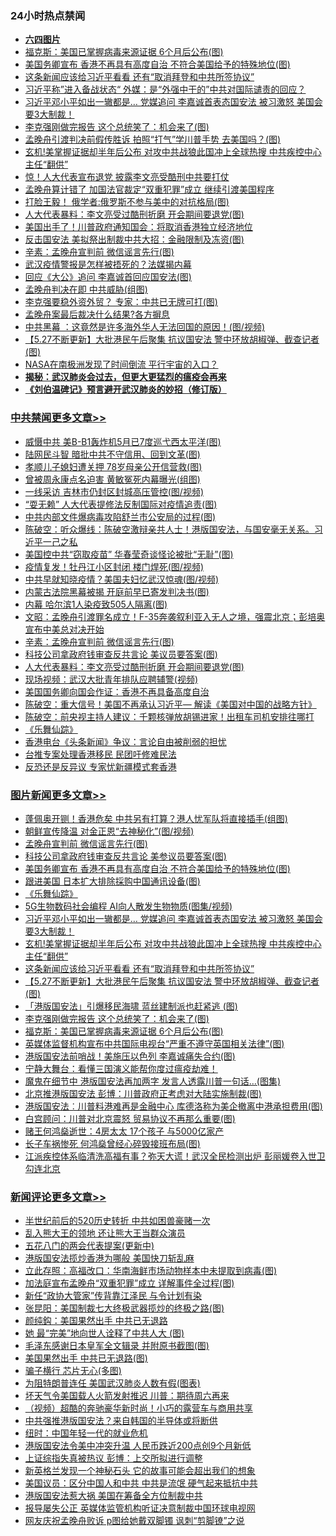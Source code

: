 <div class="catlist">
<h3>24小时热点禁闻</h3>
<ul>
<li><b><a href="64photo" target="_blank">六四图片</a></b></li>
<li><a href="https://github.com/fqnews/bnews/blob/master/topimagenews/20200527/1335144.md">福克斯：美国已掌握病毒来源证据 6个月后公布(图)</a></li>
<li><a href="https://github.com/fqnews/bnews/blob/master/topimagenews/20200528/1335431.md">美国务卿宣布 香港不再具有高度自治 不符合美国给予的特殊地位(图)</a></li>
<li><a href="https://github.com/fqnews/bnews/blob/master/topimagenews/20200527/1335253.md">这条新闻应该给习近平看看 还有“取消拜登和中共所签协议”</a></li>
<li><a href="https://github.com/fqnews/bnews/blob/master/comments/20200527/1335244.md">习近平称”进入备战状态“   外媒：是“外强中干的”中共对国际谴责的回应？</a></li>
<li><a href="https://github.com/fqnews/bnews/blob/master/topimagenews/20200527/1335332.md">习近平邓小平如出一辙都是… 党媒追问 李嘉诚首表态国安法 被习激怒 美国会要3大制裁！</a></li>
<li><a href="https://github.com/fqnews/bnews/blob/master/topimagenews/20200527/1335154.md">李克强刚做完报告 这个总统笑了：机会来了(图)</a></li>
<li><a href="https://github.com/fqnews/bnews/blob/master/cnnews/20200527/1335219.md">孟晚舟引渡判决前假传胜诉 拍照“打气”学川普手势 去美国吗？(图)</a></li>
<li><a href="https://github.com/fqnews/bnews/blob/master/topimagenews/20200527/1335279.md">玄机!美掌握证据却半年后公布 对攻中共战狼此国冲上全球热搜 中共疾控中心主任“翻供”</a></li>
<li><a href="https://github.com/fqnews/bnews/blob/master/comments/20200527/1335309.md">惊！人大代表宣布退党 披露李文亮受酷刑中共要打仗</a></li>
<li><a href="https://github.com/fqnews/bnews/blob/master/comments/20200528/1335456.md">孟晚舟算计错了 加国法官裁定“双重犯罪”成立 继续引渡美国程序</a></li>
<li><a href="https://github.com/fqnews/bnews/blob/master/cbnews/20200527/1335200.md">打脸王毅！ 俄学者:俄罗斯不参与美中的对抗格局(图)</a></li>
<li><a href="https://github.com/fqnews/bnews/blob/master/cbnews/20200528/1335510.md">人大代表暴料：李文亮受过酷刑折磨 开会期间要退党(图)</a></li>
<li><a href="https://github.com/fqnews/bnews/blob/master/comments/20200528/1335426.md">美国出手了！川普政府通知国会：将取消香港独立经济地位</a></li>
<li><a href="https://github.com/fqnews/bnews/blob/master/cbnews/20200527/1335156.md">反击国安法 美拟祭出制裁中共大招：金融限制及冻资(图)</a></li>
<li><a href="https://github.com/fqnews/bnews/blob/master/cbnews/20200528/1335512.md">辛素：孟晚舟宣判前 微信谣言先行(图)</a></li>
<li><a href="https://github.com/fqnews/bnews/blob/master/cbnews/20200527/1335231.md">武汉疫情警报是怎样被捂死的？法媒揭内幕</a></li>
<li><a href="https://github.com/fqnews/bnews/blob/master/cnnews/20200527/1335197.md">回应《大公》追问 李嘉诚首回应国安法(图)</a></li>
<li><a href="https://github.com/fqnews/bnews/blob/master/cbnews/20200527/1335114.md">孟晚舟判决在即 中共威胁(组图)</a></li>
<li><a href="https://github.com/fqnews/bnews/blob/master/cbnews/20200527/1335212.md">李克强要稳外资外贸？ 专家：中共已无牌可打(图)</a></li>
<li><a href="https://github.com/fqnews/bnews/blob/master/headline/20200527/1335239.md">孟晚舟案最后裁决什么结果?各方摒息</a></li>
<li><a href="https://github.com/fqnews/bnews/blob/master/cnnews/20200527/1335081.md">中共黑幕 ：这竟然是许多海外华人无法回国的原因！(图/视频)</a></li>
<li><a href="https://github.com/fqnews/bnews/blob/master/topimagenews/20200527/1335172.md">【5.27不断更新】大批港民午后聚集 抗议国安法 警中环放胡椒弹、截查记者(图)</a></li>
<li><a href="https://github.com/fqnews/bnews/blob/master/cnnews/20200528/1335483.md">NASA在南极洲发现了时间倒流 平行宇宙的入口？</a></li>
<li><b><a href="https://github.com/fqnews/bnews/blob/master/comments/20200211/1275071.md" target="_blank">揭秘：武汉肺炎会过去，但更大更猛烈的瘟疫会再来</a></b></li>
<li><b><a href="https://github.com/fqnews/bnews/blob/master/comments/20200207/1272816.md" target="_blank">《刘伯温碑记》预言避开武汉肺炎的妙招（修订版）</a></b></li>
</ul>
</div>

<div class="catlist">
<h3><a href="https://github.com/fqnews/bnews/blob/master/cbnews/" target="_blank">中共禁闻</a><span><a href="https://github.com/fqnews/bnews/blob/master/cbnews/" target="_blank" rel="nofollow">更多文章>></a></span></h3>
<ul>
<li><a href="https://github.com/fqnews/bnews/blob/master/cbnews/20200528/1335663.md" target="_blank">威慑中共 美B-B1轰炸机5月已7度巡弋西太平洋(图)</a></li>
<li><a href="https://github.com/fqnews/bnews/blob/master/cbnews/20200528/1335662.md" target="_blank">陆网民斗智 暗批中共不守信用、回到文革(图)</a></li>
<li><a href="https://github.com/fqnews/bnews/blob/master/cbnews/20200528/1335661.md" target="_blank">孝顺儿子媳妇遭关押 78岁母亲公开信营救(图)</a></li>
<li><a href="https://github.com/fqnews/bnews/blob/master/cbnews/20200528/1335641.md" target="_blank">曾被周永康点名迫害 黄敏冤死内幕曝光(组图)</a></li>
<li><a href="https://github.com/fqnews/bnews/blob/master/cbnews/20200528/1335634.md" target="_blank">一线采访 吉林市仍封区封城高压管控(图/视频)</a></li>
<li><a href="https://github.com/fqnews/bnews/blob/master/cbnews/20200528/1335623.md" target="_blank">“耍无赖” 人大代表提修法反制国际对疫情追责(图)</a></li>
<li><a href="https://github.com/fqnews/bnews/blob/master/cbnews/20200528/1335622.md" target="_blank">中共内部文件爆病毒攻陷舒兰市公安局的过程(图)</a></li>
<li><a href="https://github.com/fqnews/bnews/blob/master/cbnews/20200528/1335621.md" target="_blank">陈破空：听众爆线：陈破空激辩亲共人士！港版国安法，与国安毫无关系。习近平一己之私</a></li>
<li><a href="https://github.com/fqnews/bnews/blob/master/cbnews/20200528/1335614.md" target="_blank">美国控中共“窃取疫苗” 华春莹奇谈怪论被批“无耻”(图)</a></li>
<li><a href="https://github.com/fqnews/bnews/blob/master/cbnews/20200528/1335613.md" target="_blank">疫情复发！牡丹江小区封闭 楼门焊死(图/视频)</a></li>
<li><a href="https://github.com/fqnews/bnews/blob/master/cbnews/20200528/1335612.md" target="_blank">中共早就知晓疫情？美国夫妇忆武汉惊魂(图/视频)</a></li>
<li><a href="https://github.com/fqnews/bnews/blob/master/cbnews/20200528/1335611.md" target="_blank">内蒙古法院黑幕被揭 开庭前早已寄发判决书(图)</a></li>
<li><a href="https://github.com/fqnews/bnews/blob/master/cbnews/20200528/1335610.md" target="_blank">内幕 哈尔滨1人染疫致505人隔离(图)</a></li>
<li><a href="https://github.com/fqnews/bnews/blob/master/cbnews/20200528/1335525.md" target="_blank">文昭：孟晚舟引渡罪名成立！F-35奔袭叙利亚入无人之境，强震北京；彭培奥宣布中美总对决开始</a></li>
<li><a href="https://github.com/fqnews/bnews/blob/master/cbnews/20200528/1335512.md" target="_blank">辛素：孟晚舟宣判前 微信谣言先行(图)</a></li>
<li><a href="https://github.com/fqnews/bnews/blob/master/cbnews/20200528/1335511.md" target="_blank">科技公司拿政府钱审查反共言论 美议员要答案(图)</a></li>
<li><a href="https://github.com/fqnews/bnews/blob/master/cbnews/20200528/1335510.md" target="_blank">人大代表暴料：李文亮受过酷刑折磨 开会期间要退党(图)</a></li>
<li><a href="https://github.com/fqnews/bnews/blob/master/cbnews/20200528/1335509.md" target="_blank">现场视频：武汉大批青年排队应聘辅警(视频)</a></li>
<li><a href="https://github.com/fqnews/bnews/blob/master/cbnews/20200528/1335439.md" target="_blank">美国国务卿向国会作证：香港不再具备高度自治</a></li>
<li><a href="https://github.com/fqnews/bnews/blob/master/cbnews/20200528/1335420.md" target="_blank">陈破空：重大信号！美国不再承认习近平— 解读《美国对中国的战略方针》</a></li>
<li><a href="https://github.com/fqnews/bnews/blob/master/cbnews/20200528/1335419.md" target="_blank">陈破空：前央视主持人建议：千颗核弹放胡锡进家！出租车司机安排往哪打</a></li>
<li><a href="https://github.com/fqnews/bnews/blob/master/comments/20200527/783191.md" target="_blank">《乐舞仙踪》</a></li>
<li><a href="https://github.com/fqnews/bnews/blob/master/cbnews/20200527/1335371.md" target="_blank">香港电台《头条新闻》争议：言论自由被削弱的担忧</a></li>
<li><a href="https://github.com/fqnews/bnews/blob/master/cbnews/20200527/1335349.md" target="_blank">台推专案处理香港移民 民团吁修难民法</a></li>
<li><a href="https://github.com/fqnews/bnews/blob/master/cbnews/20200527/1335343.md" target="_blank">反恐还是反异议 专家忧新疆模式套香港</a></li>

</ul>
</div>
<div class="catlist">
<h3><a href="https://github.com/fqnews/bnews/blob/master/topimagenews/" target="_blank">图片新闻</a><span><a href="https://github.com/fqnews/bnews/blob/master/topimagenews/" target="_blank" rel="nofollow">更多文章>></a></span></h3>
<ul>
<li><a href="https://github.com/fqnews/bnews/blob/master/topimagenews/20200528/1335633.md" target="_blank">蓬佩奥开铡！香港危矣 中共另有打算？港人忧军队将直接插手(组图)</a></li>
<li><a href="https://github.com/fqnews/bnews/blob/master/topimagenews/20200528/1335632.md" target="_blank">朝鲜宣传降温 对金正恩“去神秘化”(图/视频)</a></li>
<li><a href="https://github.com/fqnews/bnews/blob/master/topimagenews/20200528/1335631.md" target="_blank">孟晚舟宣判前 微信谣言先行(图)</a></li>
<li><a href="https://github.com/fqnews/bnews/blob/master/topimagenews/20200528/1335630.md" target="_blank">科技公司拿政府钱审查反共言论 美参议员要答案(图)</a></li>
<li><a href="https://github.com/fqnews/bnews/blob/master/topimagenews/20200528/1335431.md" target="_blank">美国务卿宣布 香港不再具有高度自治 不符合美国给予的特殊地位(图)</a></li>
<li><a href="https://github.com/fqnews/bnews/blob/master/topimagenews/20200528/1335421.md" target="_blank">跟进美国 日本扩大排除採购中国通讯设备(图)</a></li>
<li><a href="https://github.com/fqnews/bnews/blob/master/comments/20200527/783191.md" target="_blank">《乐舞仙踪》</a></li>
<li><a href="https://github.com/fqnews/bnews/blob/master/topimagenews/20200527/1335347.md" target="_blank">5G生物数码社会编程 AI向人散发生物物质(图集/视频)</a></li>
<li><a href="https://github.com/fqnews/bnews/blob/master/topimagenews/20200527/1335332.md" target="_blank">习近平邓小平如出一辙都是… 党媒追问 李嘉诚首表态国安法 被习激怒 美国会要3大制裁！</a></li>
<li><a href="https://github.com/fqnews/bnews/blob/master/topimagenews/20200527/1335279.md" target="_blank">玄机!美掌握证据却半年后公布 对攻中共战狼此国冲上全球热搜 中共疾控中心主任“翻供”</a></li>
<li><a href="https://github.com/fqnews/bnews/blob/master/topimagenews/20200527/1335253.md" target="_blank">这条新闻应该给习近平看看 还有“取消拜登和中共所签协议”</a></li>
<li><a href="https://github.com/fqnews/bnews/blob/master/topimagenews/20200527/1335172.md" target="_blank">【5.27不断更新】大批港民午后聚集 抗议国安法 警中环放胡椒弹、截查记者(图)</a></li>
<li><a href="https://github.com/fqnews/bnews/blob/master/topimagenews/20200527/1335171.md" target="_blank">「港版国安法」引爆移民海啸 蓝丝建制派也赶紧逃 (图)</a></li>
<li><a href="https://github.com/fqnews/bnews/blob/master/topimagenews/20200527/1335154.md" target="_blank">李克强刚做完报告 这个总统笑了：机会来了(图)</a></li>
<li><a href="https://github.com/fqnews/bnews/blob/master/topimagenews/20200527/1335144.md" target="_blank">福克斯：美国已掌握病毒来源证据 6个月后公布(图)</a></li>
<li><a href="https://github.com/fqnews/bnews/blob/master/topimagenews/20200527/1335143.md" target="_blank">英媒体监督机构宣布中共国际电视台“严重不遵守英国相关法律”(图)</a></li>
<li><a href="https://github.com/fqnews/bnews/blob/master/topimagenews/20200527/1335131.md" target="_blank">港版国安法前哨战！美施压以色列 李嘉诚痛失合约(图)</a></li>
<li><a href="https://github.com/fqnews/bnews/blob/master/comments/20200527/1273654.md" target="_blank">宁静大舞台：看懂三国演义能帮你度过瘟疫劫难！</a></li>
<li><a href="https://github.com/fqnews/bnews/blob/master/topimagenews/20200527/1335034.md" target="_blank">魔鬼在细节中 港版国安法再加两字 发言人透露川普一句话&#8230;(图集)</a></li>
<li><a href="https://github.com/fqnews/bnews/blob/master/topimagenews/20200527/1334898.md" target="_blank">北京推港版国安法 彭博：川普政府正考虑对大陆实施制裁(图)</a></li>
<li><a href="https://github.com/fqnews/bnews/blob/master/topimagenews/20200527/1334897.md" target="_blank">港版国安法︰川普料港难再是金融中心 库德洛称为美企撤离中港承担费用(图)</a></li>
<li><a href="https://github.com/fqnews/bnews/blob/master/topimagenews/20200527/1334896.md" target="_blank">白宫顾问：川普对北京震怒 贸易协议不再那么重要(图)</a></li>
<li><a href="https://github.com/fqnews/bnews/blob/master/topimagenews/20200526/1334774.md" target="_blank">赌王何鸿燊逝世：4房太太 17个孩子 与5000亿家产</a></li>
<li><a href="https://github.com/fqnews/bnews/blob/master/topimagenews/20200526/1334773.md" target="_blank">长子车祸惨死 何鸿燊曾经心碎毁接班布局(图)</a></li>
<li><a href="https://github.com/fqnews/bnews/blob/master/topimagenews/20200526/1334761.md" target="_blank">江派疾控体系临清洗高福有事？弥天大谎！武汉全民检测出炉 彭丽媛卷入世卫勾连北京</a></li>

</ul>
</div>
<div class="catlist">
<h3><a href="https://github.com/fqnews/bnews/blob/master/comments/" target="_blank">新闻评论</a><span><a href="https://github.com/fqnews/bnews/blob/master/comments/" target="_blank" rel="nofollow">更多文章>></a></span></h3>
<ul>
<li><a href="https://github.com/fqnews/bnews/blob/master/comments/20200528/1335664.md" target="_blank">半世纪前后的520历史转折 中共如困兽豪赌一次</a></li>
<li><a href="https://github.com/fqnews/bnews/blob/master/comments/20200528/1335644.md" target="_blank">乱入熊大王的领地 还让熊大王当群众演员</a></li>
<li><a href="https://github.com/fqnews/bnews/blob/master/comments/20200528/1335642.md" target="_blank">五花八门的两会代表提案(更新中)</a></li>
<li><a href="https://github.com/fqnews/bnews/blob/master/comments/20200528/1335637.md" target="_blank">港版国安法揽炒香港为哪般 美国快刀斩乱麻</a></li>
<li><a href="https://github.com/fqnews/bnews/blob/master/comments/20200528/1335636.md" target="_blank">立此存照：高福改口：华南海鲜市场动物样本中未提取到病毒(图)</a></li>
<li><a href="https://github.com/fqnews/bnews/blob/master/comments/20200528/1335635.md" target="_blank">加法庭宣布孟晚舟“双重犯罪”成立 详解事件全过程(图)</a></li>
<li><a href="https://github.com/fqnews/bnews/blob/master/comments/20200528/1335628.md" target="_blank">新任“政协大管家”传背靠江泽民 与令计划有染</a></li>
<li><a href="https://github.com/fqnews/bnews/blob/master/comments/20200528/1335626.md" target="_blank">张昆阳：美国制裁七大终极武器揽炒的终极之路(图)</a></li>
<li><a href="https://github.com/fqnews/bnews/blob/master/comments/20200528/1335620.md" target="_blank">颜纯鈎：美国果然出手 中共已无退路</a></li>
<li><a href="https://github.com/fqnews/bnews/blob/master/comments/20200528/1335619.md" target="_blank">她 最“完美”地向世人诠释了中共人大 (图)</a></li>
<li><a href="https://github.com/fqnews/bnews/blob/master/comments/20200528/1335600.md" target="_blank">毛泽东感谢日本皇军全文辑录 并附原书截图(图)</a></li>
<li><a href="https://github.com/fqnews/bnews/blob/master/comments/20200528/1335595.md" target="_blank">美国果然出手 中共已无退路(图)</a></li>
<li><a href="https://github.com/fqnews/bnews/blob/master/comments/20200528/1335577.md" target="_blank">骗子横行 芯片无心(多图)</a></li>
<li><a href="https://github.com/fqnews/bnews/blob/master/comments/20200528/1335576.md" target="_blank">为阻特朗普连任 美国武汉肺炎人数有假(图表)</a></li>
<li><a href="https://github.com/fqnews/bnews/blob/master/comments/20200528/1335536.md" target="_blank">坏天气令美国载人火箭发射推迟 川普：期待周六再来</a></li>
<li><a href="https://github.com/fqnews/bnews/blob/master/comments/20200528/1335535.md" target="_blank">（视频）超酷的奔驰豪华新时尚！小巧的露营车与商用共享</a></li>
<li><a href="https://github.com/fqnews/bnews/blob/master/comments/20200528/1335532.md" target="_blank">中共强推港版国安法？来自韩国的半导体或将断供</a></li>
<li><a href="https://github.com/fqnews/bnews/blob/master/comments/20200528/1335531.md" target="_blank">纽时：中国年轻一代的就业危机</a></li>
<li><a href="https://github.com/fqnews/bnews/blob/master/comments/20200528/1335529.md" target="_blank">港版国安法令美中冲突升温  人民币跌近200点创9个月新低</a></li>
<li><a href="https://github.com/fqnews/bnews/blob/master/comments/20200528/1335528.md" target="_blank">上证综指失真被热议 彭博：上交所拟进行调整</a></li>
<li><a href="https://github.com/fqnews/bnews/blob/master/comments/20200528/1335527.md" target="_blank">新英格兰发现一个神秘石头 它的故事可能会超出我们的想象</a></li>
<li><a href="https://github.com/fqnews/bnews/blob/master/comments/20200528/1335515.md" target="_blank">美国议员：区分中国人和中共 中共是流氓 硬气起来抵抗中共</a></li>
<li><a href="https://github.com/fqnews/bnews/blob/master/comments/20200528/1335514.md" target="_blank">港版国安法惹大祸 美国在筹备全方位制裁中共</a></li>
<li><a href="https://github.com/fqnews/bnews/blob/master/comments/20200528/1335501.md" target="_blank">报导屡失公正   英媒体监管机构听证决意制裁中国环球电视网</a></li>
<li><a href="https://github.com/fqnews/bnews/blob/master/comments/20200528/1335497.md" target="_blank">网友庆祝孟晚舟败诉  p图给她戴双脚镯 讽刺“剪脚镣”之说</a></li>

</ul>
</div>
